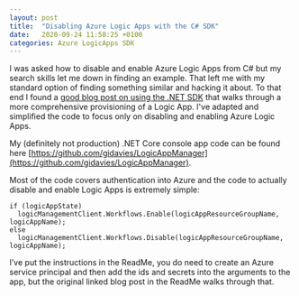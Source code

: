 ```yaml
---
layout: post
title:  "Disabling Azure Logic Apps with the C# SDK"
date:   2020-09-24 11:58:25 +0100
categories: Azure LogicApps SDK
---
```


I was asked how to disable and enable Azure Logic Apps from C# but my search skills let me down in finding an example. That left me with my standard option of finding something similar and hacking it about. To that end I found a [good blog post on using the .NET SDK](https://www.serverless360.com/blog/managing-azure-logic-apps-using-net-sdk) that walks through a more comprehensive provisioning of a Logic App. I've adapted and simplified the code to focus only on disabling and enabling Azure Logic Apps. 

My (definitely not production) .NET Core console app code can be found here [https://github.com/gidavies/LogicAppManager](https://github.com/gidavies/LogicAppManager).

Most of the code covers authentication into Azure and the code to actually disable and enable Logic Apps is extremely simple:

```
if (logicAppState)
  logicManagementClient.Workflows.Enable(logicAppResourceGroupName, logicAppName);
else
  logicManagementClient.Workflows.Disable(logicAppResourceGroupName, logicAppName);
```

I’ve put the instructions in the ReadMe, you do need to create an Azure service principal and then add the ids and secrets into the arguments to the app, but the original linked blog post in the ReadMe walks through that.